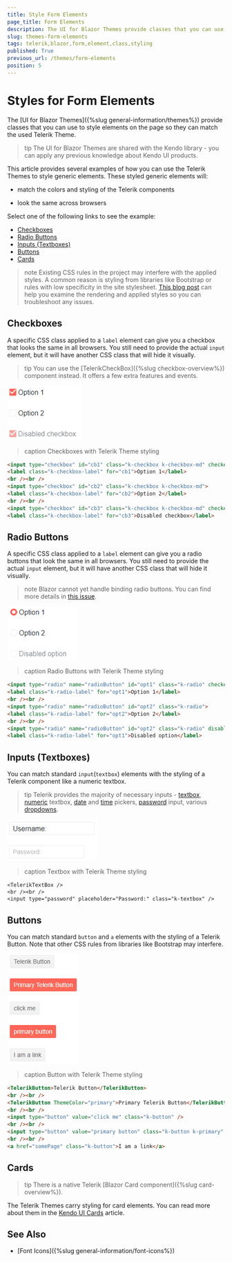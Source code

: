 ```yaml
---
title: Style Form Elements
page_title: Form Elements
description: The UI for Blazor Themes provide classes that you can use to style elements on the page so they can match the used Telerik Theme.
slug: themes-form-elements
tags: telerik,blazor,form,element,class,styling
published: True
previous_url: /themes/form-elements
position: 5
---
```


# Styles for Form Elements

The [UI for Blazor Themes]({%slug general-information/themes%}) provide classes that you can use to style elements on the page so they can match the used Telerik Theme.

>tip The UI for Blazor Themes are shared with the Kendo library - you can apply any previous knowledge about Kendo UI products.

This article provides several examples of how you can use the Telerik Themes to style generic elements. These styled generic elements will:

* match the colors and styling of the Telerik components

* look the same across browsers

Select one of the following links to see the example:

* [Checkboxes](#checkboxes)
* [Radio Buttons](#radio-buttons)
* [Inputs (Textboxes)](#inputs-(textboxes))
* [Buttons](#buttons)
* [Cards](#cards)

>note Existing CSS rules in the project may interfere with the applied styles. A common reason is styling from libraries like Bootstrap or rules with low specificity in the site stylesheet. [This blog post](https://www.telerik.com/blogs/improve-your-debugging-skills-with-chrome-devtools) can help you examine the rendering and applied styles so you can troubleshoot any issues.

## Checkboxes

A specific CSS class applied to a `label` element can give you a checkbox that looks the same in all browsers. You still need to provide the actual `input` element, but it will have another CSS class that will hide it visually.

>tip You can use the [TelerikCheckBox]({%slug checkbox-overview%}) component instead. It offers a few extra features and events.

![Blazor Form Elements Style Checkbox](images/style-checkbox.png)

>caption Checkboxes with Telerik Theme styling

````HTML
<input type="checkbox" id="cb1" class="k-checkbox k-checkbox-md" checked="checked">
<label class="k-checkbox-label" for="cb1">Option 1</label>
<br /><br />
<input type="checkbox" id="cb2" class="k-checkbox k-checkbox-md">
<label class="k-checkbox-label" for="cb2">Option 2</label>
<br /><br />
<input type="checkbox" id="cb3" class="k-checkbox k-checkbox-md" checked="checked" disabled="disabled">
<label class="k-checkbox-label" for="cb3">Disabled checkbox</label>
````

## Radio Buttons

A specific CSS class applied to a `label` element can give you a radio buttons that look the same in all browsers. You still need to provide the actual `input` element, but it will have another CSS class that will hide it visually.

>note Blazor cannot yet handle binding radio buttons. You can find more details in [this issue](https://github.com/aspnet/AspNetCore/issues/5579).

![Blazor Style Radio](images/style-radio.png)

>caption Radio Buttons with Telerik Theme styling

````HTML
<input type="radio" name="radioButton" id="opt1" class="k-radio" checked="checked">
<label class="k-radio-label" for="opt1">Option 1</label>
<br /><br />
<input type="radio" name="radioButton" id="opt2" class="k-radio">
<label class="k-radio-label" for="opt2">Option 2</label>
<br /><br />
<input type="radio" name="radioButton" id="opt2" class="k-radio" disabled="disabled">
<label class="k-radio-label" for="opt1">Disabled option</label>
````

## Inputs (Textboxes)

You can match standard `input`(`textbox`) elements with the styling of a Telerik component like a numeric textbox.

>tip Telerik provides the majority of necessary inputs - [textbox](../components/textbox/overview), [numeric](../components/numerictextbox/overview) textbox, [date](../components/datepicker/overview) and [time](../components/timepicker/overview) pickers, [password](../components/textbox/overview) input, various [dropdowns](../components/combobox/overview).

![Blazor Style Input](images/style-input.png)

>caption Textbox with Telerik Theme styling

````CSHTML
<TelerikTextBox />
<br /><br />
<input type="password" placeholder="Password:" class="k-textbox" />
````


## Buttons

You can match standard `button` and `a` elements with the styling of a Telerik Button. Note that other CSS rules from libraries like Bootstrap may interfere.

![Blazor Style Buttons](images/style-buttons.png)

>caption Button with Telerik Theme styling

````HTML
<TelerikButton>Telerik Button</TelerikButton>
<br /><br />
<TelerikButton ThemeColor="primary">Primary Telerik Button</TelerikButton>
<br /><br />
<input type="button" value="click me" class="k-button" />
<br /><br />
<input type="button" value="primary button" class="k-button k-primary" />
<br /><br />
<a href="somePage" class="k-button">I am a link</a>
````

## Cards

>tip There is a native Telerik [Blazor Card component]({%slug card-overview%}).

The Telerik Themes carry styling for card elements. You can read more about them in the [Kendo UI Cards](https://docs.telerik.com/kendo-ui/styles-and-layout/cards) article.



## See Also

  * [Font Icons]({%slug general-information/font-icons%})
